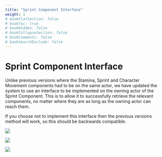 ```yaml
---
title: "Sprint Component Interface"
weight: 1
# bookFlatSection: false
# bookToc: true
# bookHidden: false
# bookCollapseSection: false
# bookComments: false
# bookSearchExclude: false
---
```

# Sprint Component Interface

Unlike previous versions where the Stamina, Sprint and Character Movement components had to be on the same actor, we have updated the system to use an interface to be implemented on the owning actor of the Sprint Component. This is to allow it to successfully retrieve the relevant components, no matter where they are as long as the owning actor can reach them.  

If you choose not to implement this interface then the previous versions method will work, so this should be backwards compatible.

![](https://imgur.com/3xcmOko.png)

![](https://imgur.com/X3plYtD.png)

![](https://imgur.com/xtFxkU5.png)